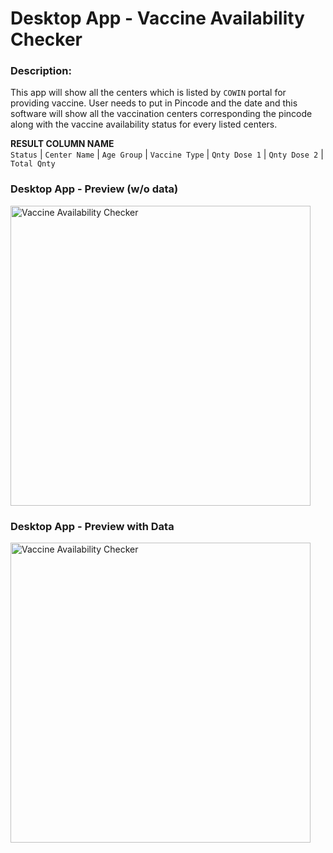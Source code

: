 # Desktop App - Vaccine Availability Checker
 
### Description:
This app will show all the centers which is listed by `COWIN` portal for providing vaccine. User needs to put in Pincode and the date and this software will show all the 
vaccination centers corresponding the pincode along with the vaccine availability status for every listed centers. 

**RESULT COLUMN NAME**<br>
`Status` | `Center Name` | `Age Group` | `Vaccine Type` | `Qnty Dose 1` | `Qnty Dose 2` | `Total Qnty`

### Desktop App - Preview (w/o data)
<img src="https://github.com/aipythonIndia/GUI_Vaccine_availability/blob/main/Images_Icons/Vaccine_availability_checker_v1.1.PNG" alt="Vaccine Availability Checker" width="480" />

### Desktop App - Preview with Data
<img src="https://github.com/aipythonIndia/GUI_Vaccine_availability/blob/main/Images_Icons/Vaccine_availability_checker_with_result_v1.1.PNG" alt="Vaccine Availability Checker" width="480" />

